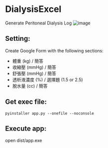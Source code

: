 # DialysisExcel
Generate Peritoneal Dialysis Log
![image](https://github.com/Yujei-Chou/DialysisExcel/assets/56510169/848f968c-72e3-492e-b140-1bc1ff4e1554)

## Setting:
Create Google Form with the following sections:
   - 體重 (kg) / 簡答
   - 收縮壓 (mmHg) / 簡答
   - 舒張壓 (mmHg) / 簡答
   - 透析液濃度 (%) / 選擇題 (1.5 or 2.5)
   - 脫水量 (cc) / 簡答
## Get exec file:
```
pyinstaller app.py --onefile --noconsole
```
## Execute app:
open dist/app.exe
